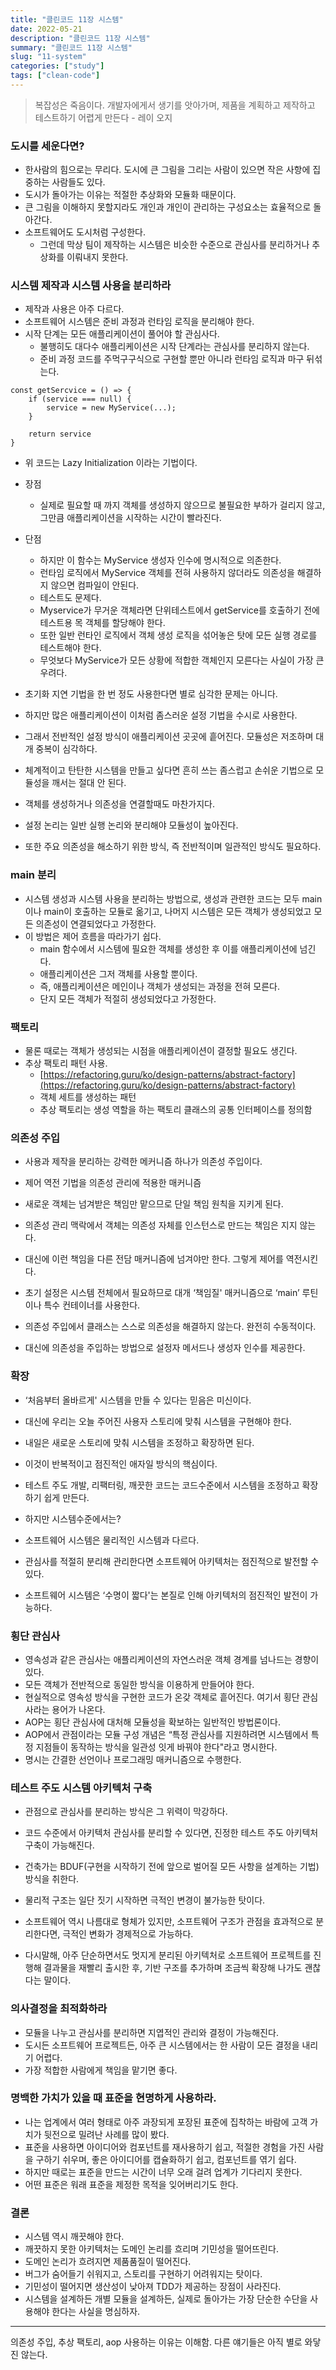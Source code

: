 ```yaml
---
title: "클린코드 11장 시스템"
date: 2022-05-21
description: "클린코드 11장 시스템"
summary: "클린코드 11장 시스템"
slug: "11-system"
categories: ["study"]
tags: ["clean-code"]
---
```


> 복잡성은 죽음이다. 개발자에게서 생기를 앗아가며, 제품을 계획하고 제작하고 테스트하기 어렵게 만든다 - 레이 오지

### 도시를 세운다면?

- 한사람의 힘으로는 무리다. 도시에 큰 그림을 그리는 사람이 있으면 작은 사항에 집중하는 사람들도 있다.
- 도시가 돌아가는 이유는 적절한 추상화와 모듈화 때문이다.
- 큰 그림을 이해하지 못할지라도 개인과 개인이 관리하는 구성요소는 효율적으로 돌아간다.
- 소프트웨어도 도시처럼 구성한다.
  - 그런데 막상 팀이 제작하는 시스템은 비슷한 수준으로 관심사를 분리하거나 추상화를 이뤄내지 못한다.

### 시스템 제작과 시스템 사용을 분리하라

- 제작과 사용은 아주 다르다.
- 소프트웨어 시스템은 준비 과정과 런타임 로직을 분리해야 한다.
- 시작 단계는 모든 애플리케이션이 풀어야 할 관심사다.
  - 불행히도 대다수 애플리케이션은 시작 단계라는 관심사를 분리하지 않는다.
  - 준비 과정 코드를 주먹구구식으로 구현할 뿐만 아니라 런타임 로직과 마구 뒤섞는다.

```tsx
const getSercvice = () => {
	if (service === null) {
		service = new MyService(...);
	}

	return service
}
```

- 위 코드는 Lazy Initialization 이라는 기법이다.
- 장점
  - 실제로 필요할 때 까지 객체를 생성하지 않으므로 불필요한 부하가 걸리지 않고, 그만큼 애플리케이션을 시작하는 시간이 빨라진다.
- 단점
  - 하지만 이 함수는 MyService 생성자 인수에 명시적으로 의존한다.
  - 런타임 로직에서 MyService 객체를 전혀 사용하지 않더라도 의존성을 해결하지 않으면 컴파일이 안된다.
  - 테스트도 문제다.
  - Myservice가 무거운 객체라면 단위테스트에서 getService를 호출하기 전에 테스트용 목 객체를 할당해야 한다.
  - 또한 일반 런타인 로직에서 객체 생성 로직을 섞어놓은 탓에 모든 실행 경로를 테스트해야 한다.
  - 무엇보다 MyService가 모든 상황에 적합한 객체인지 모른다는 사실이 가장 큰 우려다.
- 초기화 지연 기법을 한 번 정도 사용한다면 별로 심각한 문제는 아니다.
- 하지만 많은 애플리케이션이 이처럼 좀스러운 설정 기법을 수시로 사용한다.
- 그래서 전반적인 설정 방식이 애플리케이션 곳곳에 흩어진다. 모듈성은 저조하며 대개 중복이 심각하다.

- 체계적이고 탄탄한 시스템을 만들고 싶다면 흔히 쓰는 좀스럽고 손쉬운 기법으로 모듈성을 깨서는 절대 안 된다.
- 객체를 생성하거나 의존성을 연결할때도 마찬가지다.
- 설정 논리는 일반 실행 논리와 분리해야 모듈성이 높아진다.
- 또한 주요 의존성을 해소하기 위한 방식, 즉 전반적이며 일관적인 방식도 필요하다.

### main 분리

- 시스템 생성과 시스템 사용을 분리하는 방법으로, 생성과 관련한 코드는 모두 main이나 main이 호출하는 모듈로 옮기고, 나머지 시스템은 모든 객체가 생성되었고 모든 의존성이 연결되었다고 가정한다.
- 이 방법은 제어 흐름을 따라가기 쉽다.
  - main 함수에서 시스템에 필요한 객체를 생성한 후 이를 애플리케이션에 넘긴다.
  - 애플리케이션은 그저 객체를 사용할 뿐이다.
  - 즉, 애플리케이션은 메인이나 객체가 생성되는 과정을 전혀 모른다.
  - 단지 모든 객체가 적절히 생성되었다고 가정한다.

### 팩토리

- 물론 때로는 객체가 생성되는 시점을 애플리케이션이 결정할 필요도 생긴다.
- 추상 팩토리 패턴 사용.
  - [https://refactoring.guru/ko/design-patterns/abstract-factory](https://refactoring.guru/ko/design-patterns/abstract-factory)
  - 객체 세트를 생성하는 패턴
  - 추상 팩토리는 생성 역할을 하는 팩토리 클래스의 공통 인터페이스를 정의함

### 의존성 주입

- 사용과 제작을 분리하는 강력한 메커니즘 하나가 의존성 주입이다.
- 제어 역전 기법을 의존성 관리에 적용한 매커니즘
- 새로운 객체는 넘겨받은 책임만 맡으므로 단일 책임 원칙을 지키게 된다.
- 의존성 관리 맥락에서 객체는 의존성 자체를 인스턴스로 만드는 책임은 지지 않는다.
- 대신에 이런 책임을 다른 전담 매커니즘에 넘겨야만 한다. 그렇게 제어를 역전시킨다.
- 초기 설정은 시스템 전체에서 필요하므로 대개 ‘책임질' 매커니즘으로 ‘main’ 루틴이나 특수 컨테이너를 사용한다.

- 의존성 주입에서 클래스는 스스로 의존성을 해결하지 않는다. 완전히 수동적이다.
- 대신에 의존성을 주입하는 방법으로 설정자 메서드나 생성자 인수를 제공한다.

### 확장

- ‘처음부터 올바르게' 시스템을 만들 수 있다는 믿음은 미신이다.
- 대신에 우리는 오늘 주어진 사용자 스토리에 맞춰 시스템을 구현해야 한다.
- 내일은 새로운 스토리에 맞춰 시스템을 조정하고 확장하면 된다.
- 이것이 반복적이고 점진적인 애자일 방식의 핵심이다.
- 테스트 주도 개발, 리팩터링, 깨끗한 코드는 코드수준에서 시스템을 조정하고 확장하기 쉽게 만든다.

- 하지만 시스템수준에서는?
- 소프트웨어 시스템은 물리적인 시스템과 다르다.
- 관심사를 적절히 분리해 관리한다면 소프트웨어 아키텍처는 점진적으로 발전할 수 있다.
- 소프트웨어 시스템은 ‘수명이 짧다'는 본질로 인해 아키텍처의 점진적인 발전이 가능하다.

### 횡단 관심사

- 영속성과 같은 관심사는 애플리케이션의 자연스러운 객체 경계를 넘나드는 경향이 있다.
- 모든 객체가 전반적으로 동일한 방식을 이용하게 만들어야 한다.
- 현실적으로 영속성 방식을 구현한 코드가 온갖 객체로 흩어진다. 여기서 횡단 관심사라는 용어가 나온다.
- AOP는 횡단 관심사에 대처해 모듈성을 확보하는 일반적인 방법론이다.
- AOP에서 관점이라는 모듈 구성 개념은 “특정 관심사를 지원하려면 시스템에서 특정 지점들이 동작하는 방식을 일관성 잇게 바꿔야 한다"라고 명시한다.
- 명시는 간결한 선언이나 프로그래밍 매커니즘으로 수행한다.

### 테스트 주도 시스템 아키텍처 구축

- 관점으로 관심사를 분리하는 방식은 그 위력이 막강하다.
- 코드 수준에서 아키텍처 관심사를 분리할 수 있다면, 진정한 테스트 주도 아키텍처 구축이 가능해진다.

- 건축가는 BDUF(구현을 시작하기 전에 앞으로 벌어질 모든 사항을 설계하는 기법) 방식을 취한다.
- 물리적 구조는 일단 짓기 시작하면 극적인 변경이 불가능한 탓이다.
- 소프트웨어 역시 나름대로 형체가 있지만, 소프트웨어 구조가 관점을 효과적으로 분리한다면, 극적인 변화가 경제적으로 가능하다.
- 다시말해, 아주 단순하면서도 멋지게 분리된 아키텍처로 소프트웨어 프로젝트를 진행해 결과물을 재빨리 출시한 후, 기반 구조를 추가하며 조금씩 확장해 나가도 괜찮다는 말이다.

### 의사결정을 최적화하라

- 모듈을 나누고 관심사를 분리하면 지엽적인 관리와 결정이 가능해진다.
- 도시든 소프트웨어 프로젝트든, 아주 큰 시스템에서는 한 사람이 모든 결정을 내리기 어렵다.
- 가장 적합한 사람에게 책임을 맡기면 좋다.

### 명백한 가치가 있을 때 표준을 현명하게 사용하라.

- 나는 업계에서 여러 형태로 아주 과장되게 포장된 표준에 집착하는 바람에 고객 가치가 뒷전으로 밀려난 사례를 많이 봤다.
- 표준을 사용하면 아이디어와 컴포넌트를 재사용하기 쉽고, 적절한 경험을 가진 사람을 구하기 쉬우며, 좋은 아이디어를 캡슐화하기 쉽고, 컴포넌트를 엮기 쉽다.
- 하지만 때로는 표준을 만드는 시간이 너무 오래 걸려 업계가 기다리지 못한다.
- 어떤 표준은 워래 표준을 제정한 목적을 잊어버리기도 한다.

### 결론

- 시스템 역시 깨끗해야 한다.
- 깨끗하지 못한 아키텍처는 도메인 논리를 흐리며 기민성을 떨어뜨린다.
- 도메인 논리가 흐려지면 제품품질이 떨어진다.
- 버그가 숨어들기 쉬워지고, 스토리를 구현하기 어려워지는 탓이다.
- 기민성이 떨어지면 생산성이 낮아져 TDD가 제공하는 장점이 사라진다.
- 시스템을 설계하든 개별 모듈을 설계하든, 실제로 돌아가는 가장 단순한 수단을 사용해야 한다는 사실을 명심하자.

---

의존성 주입, 추상 팩토리, aop 사용하는 이유는 이해함. 다른 얘기들은 아직 별로 와닿진 않는다.
